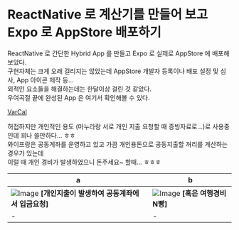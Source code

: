 # ReactNative 로 계산기를 만들어 보고 Expo 로 AppStore 배포하기

ReactNative 로 간단한 Hybrid App 를 만들고 Expo 로 실제로 AppStore 에 배포해보았다.  
구현자체는 크게 오래 걸리지는 않았는데 AppStore 개발자 등록이나 배포 설정 및 심사, App 아이콘 제작 등...  
외적인 요소들을 해결하는데는 한달이상 걸린 것 같았다.  
우여곡절 끝에 완성된 App 은 여기서 확인해볼 수 있다.


[VarCal](https://apps.apple.com/kr/app/varcal/id1546728207)  

허접하지만 개인적인 용도 (마누라랑 서로 개인 지출 요청할 때 증빙자료로...)로 사용중인데 꾀나 쓸만하다... ㅎㅎ  
와이프랑은 공동계좌를 운영하고 있고 가끔 개인용돈으로 공동지출할 꺼리를 계산하는 경우가 있는데  
이럴 때 개인 경비가 발생하였으니 돈주세요~ 할때... ㅎㅎㅎ

| a | b |
| - | - |
| ![Image](/posts/varcal/varcal_image_1.jpeg)  **[개인지출이 발생하여 공동계좌에서 입금요청]**   | ![Image](/posts/varcal/varcal_image_2.jpeg)  **[혹은 여행경비 N빵]**   |
| - | - |
